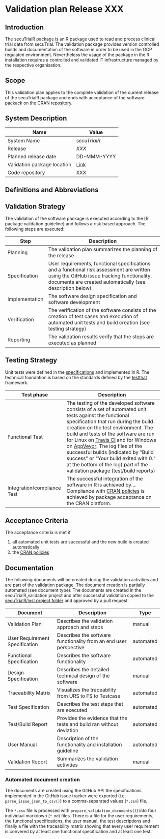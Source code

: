 # Validation plan Release XXX

## Introduction

The secuTrialR package is an R package used to read and process clinical trial data from secuTrial. The validation package provides version controlled builds and documentation of the software in order to be used in the GCP regulated environment. Nevertheless the usage of the package in the R installation requires a controlled and validated IT infrastructure managed by the respective organisation.

## Scope

This validation plan applies to the complete validation of the current release of the secuTrialR package and ends with acceptance of the software packack on the CRAN repository.

## System Description

|Name|Value|
|-----|-----|
|System Name|*secuTrialR*|
|Release|*XXX*|
|Planned release date|DD-MMM-YYYY|
|Validation package location|[Link](https://github.com/SwissClinicalTrialOrganisation/secuTrialR_validation/tree/master/release_docs)|
|Code repository|XXX|

## Definitions and Abbreviations



## Validation Strategy

The validation of the software package is executed according to the [R package validation guideline] and follows a risk based approach. The following steps are executed:

|Step|Description|
|-----|-----|
|Planning|The validation plan summarizes the planning of the release|
|Specification|User requirements, functional specifications and a functional risk assessment are written using the GitHub issue tracking functionality. documents are created automatically (see description below)|
|Implementation|The software design specification and software development|
|Verification|The verification of the software consists of the creation of test cases and execution of automated unit tests and build creation (see testing strategy)|
|Reporting|The validation results verify that the steps are executed as planned|

## Testing Strategy

Unit tests were defined in the [specifications](https://github.com/PatrickRWright/R_package_validation/blob/master/README.md#specification) and implemented in R. The technical foundation is based on the standards defined by the [testthat](https://cloud.r-project.org/web/packages/testthat/index.html) framework.

|Test phase|Description|
|-----|-----|
|Functional Test|The testing of the developed software consists of a set of automated unit tests against the functional specification that run during the build creation on the test environment. The build and tests of the software are run for Linux on [Travis CI](https://travis-ci.com/) and for Windows on [AppVeyor](https://ci.appveyor.com/). The log files of the successful builds (indicated by "Build success" or "Your build exited with 0." at the bottom of the log) part of the validation package (test/build reports)|
|Integration/compliance Test|The successful integration of the software in R is achieved by.... Compliance with [CRAN policies](https://cran.r-project.org/web/packages/policies.html) is achieved by package acceptance on the CRAN platform.|

## Acceptance Criteria

The acceptance criteria is met if
1. all automated unit tests are successful and the new build is created automatically
2. the [CRAN policies](https://cran.r-project.org/web/packages/policies.html) 

## Documentation

The following documents will be created during the validation activities and are part of the validation package. The document creation is partially automated (see document type). The documents are created in the secuTrialR_validation project and after successful validation copied to the [secuTrialR/inst project folder](https://github.com/SwissClinicalTrialOrganisation/secuTrialR/tree/master/inst) and approved by a pull request.

|Document|Description|Type|
|-----|-----|-----|
|Validation Plan|Describes the validation approach and steps|manual|
|User Requirement Specification|Describes the software functionality from an end user perspective|automated|
|Functional Specification|Describes the software functionality|automated|
|Design Specification|Describes the detailed technical design of the software|manual|
|Traceability Matrix|Visualizes the traceability from URS to FS to Testcase|automated|
|Test Specification|Describes the test steps that are executed|automated|
|Test/Build Report|Provides the evidence that the tests and build ran without deviation|automated|
|User Manual|Description of the functionality and installation guideline|automated|
|Validation Report|Summarizes the validation activities|manual|

### Automated document creation

The documents are created using the GitHub API the specifications implemented in the GitHub issue tracker were exported (i.e. `parse_issue_json_to_csv()`) to a comma-separated values (`*.csv`) file.

The `*.csv` file is processed with `prepare_validation_documents()`) into four individual markdown (`*.md`) files. There is a file for the user requirements, the functional specifications, the user manual, the test descriptions and finally a file with the traceability matrix showing that every user requirement is convered by at least one functional specification and at least one test.
